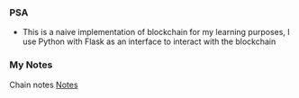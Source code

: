 
### PSA
- This is a naive implementation of blockchain for my learning purposes, I use Python with Flask as
	an interface to interact with the blockchain


### My Notes
Chain notes
[Notes](Notes.md)

